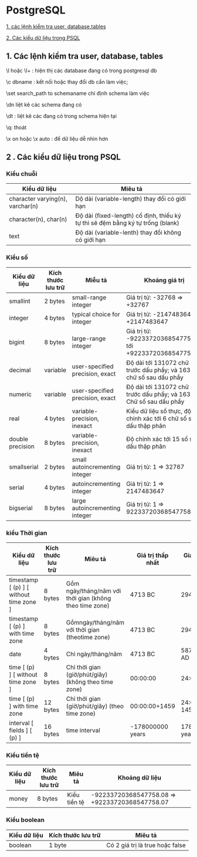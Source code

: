# PostgreSQL 

[1. các lệnh kiểm tra user, database,tables](#p1)

[2. Các kiểu dữ liệu trong PSQL](#P2)

##  1. Các lệnh kiểm tra user, database, tables

<a name="p1"></a>

\l hoặc \l+ : hiện thị các database đang có trong postgresql db

\c dbname : kết nối hoặc thay đổi db cần làm việc;

\set search_path to schemaname chỉ định schema làm việc

\dn liệt kê các schema đang có

\dt : liệt kê các đang có trong schema hiện tại

\q: thoát

\x on hoặc \x auto : để dữ liệu dễ nhìn hơn

## 2 . Các kiểu dữ liệu trong PSQL <a name="P2"></a>

### Kiểu chuỗi

| Kiểu dữ liệu                     | Miêu tả                                                      |
| -------------------------------- | ------------------------------------------------------------ |
| character varying(n), varchar(n) | Dộ dài (variable-length) thay đổi có giới hạn                |
| character(n), char(n)            | Độ dài (fixed-length) cố định, thiếu ký tự thì sẽ đệm bằng ký tự trống (blank) |
| text                             | Độ dài (variable-lenth) thay đổi không có giới hạn           |

### Kiểu số

| Kiểu dữ liệu     | Kích thước lưu trữ | Miễu tả                         | Khoảng giá trị                                               |
| ---------------- | ------------------ | ------------------------------- | ------------------------------------------------------------ |
| smallint         | 2 bytes            | small-range integer             | Giá trị từ: -32768 => +32767                                 |
| integer          | 4 bytes            | typical choice for integer      | Giá trị từ: -2147483648 => +2147483647                       |
| bigint           | 8 bytes            | large-range integer             | Giá trị từ: -9223372036854775808 tới +9223372036854775807    |
| decimal          | variable           | user-specified precision, exact | Độ dài tới 131072 chữ số trước dấu phẩy; và 16383 chữ số sau dấu phẩy |
| numeric          | variable           | user-specified precision, exact | Độ dài tới 131072 chữ số trước dấu phẩy; và 16383 Chữ số sau dấu phẩy |
| real             | 4 bytes            | variable-precision, inexact     | Kiểu dữ liệu số thực, độ chính xác tới 6 chữ số sau dấu thập phân |
| double precision | 8 bytes            | variable-precision, inexact     | Độ chính xác tới 15 số sau dấu thập phân                     |
| smallserial      | 2 bytes            | small autoincrementing integer  | Giá trị từ: 1 => 32767                                       |
| serial           | 4 bytes            | autoincrementing integer        | Giá trị từ: 1 => 2147483647                                  |
| bigserial        | 8 bytes            | large autoincrementing integer  | Giá trị từ: 1 => 9223372036854775807                         |

### kiểu Thời gian

| Kiểu dữ liệu                            | Kích thước lưu trữ | Miêu tả                                                 | Giá trị thấp nhất | Giá trị cao nhất | Resolution                |
| --------------------------------------- | ------------------ | ------------------------------------------------------- | ----------------- | ---------------- | ------------------------- |
| timestamp [ (p) ] [ without time zone ] | 8 bytes            | Gồm ngày/tháng/năm với thời gian (không theo time zone) | 4713 BC           | 294276 AD        | 1 microsecond / 14 digits |
| timestamp [ (p) ] with time zone        | 8 bytes            | Gồmngày/tháng/năm với thời gian (theotime zone)         | 4713 BC           | 294276 AD        | 1 microsecond / 14 digits |
| date                                    | 4 bytes            | Chỉ ngày/tháng/năm                                      | 4713 BC           | 5874897 AD       | 1 day                     |
| time [ (p) ] [ without time zone ]      | 8 bytes            | Chỉ thời gian (giờ/phút/giây) (không theo time zone)    | 00:00:00          | 24:00:00         | 1 microsecond / 14 digits |
| time [ (p) ] with time zone             | 12 bytes           | Chỉ thời gian (giờ/phút/giây) (theo time zone)          | 00:00:00+1459     | 24:00:00-1459    | 1 microsecond / 14 digits |
| interval [ fields ] [ (p) ]             | 16 bytes           | time interval                                           | -178000000 years  | 178000000 years  | 1 microsecond / 14 digit  |

### Kiểu tiền tệ

| Kiểu dữ liệu | Kích thước lưu trữ | Miêu tả      | Khoảng dữ liệu                                 |
| ------------ | ------------------ | ------------ | ---------------------------------------------- |
| money        | 8 bytes            | Kiểu tiền tệ | -92233720368547758.08 => +92233720368547758.07 |

### Kiểu boolean

| Kiểu dữ liệu | Kích thước lưu trữ | Miêu tả                         |
| ------------ | ------------------ | ------------------------------- |
| boolean      | 1 byte             | Có 2 giá trị là true hoặc false |